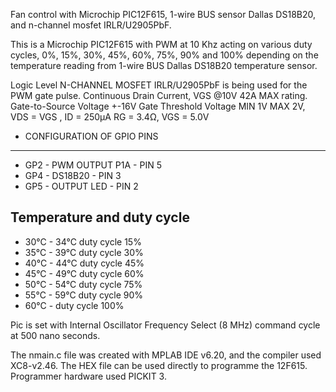 Fan control with Microchip PIC12F615, 1-wire BUS sensor Dallas DS18B20,
and n-channel mosfet IRLR/U2905PbF.

This is a Microchip PIC12F615 with PWM at 10 Khz acting on various duty cycles,
0%, 15%, 30%, 45%, 60%, 75%, 90% and 100% depending on the temperature reading 
from 1-wire BUS Dallas DS18B20 temperature sensor.

Logic Level N-CHANNEL MOSFET IRLR/U2905PbF is being used for the PWM gate pulse.
Continuous Drain Current, VGS @10V 42A MAX rating.
Gate-to-Source Voltage +-16V
Gate Threshold Voltage MIN 1V MAX 2V, VDS = VGS , ID = 250µA 
RG = 3.4Ω, VGS = 5.0V

* CONFIGURATION OF GPIO PINS
------------------------------
* GP2 - PWM OUTPUT P1A - PIN 5
* GP4 - DS18B20        - PIN 3
* GP5 - OUTPUT LED     - PIN 2 

Temperature and duty cycle
------------------------------
* 30°C - 34°C duty cycle  15%
* 35°C - 39°C duty cycle  30%
* 40°C - 44°C duty cycle  45%
* 45°C - 49°C duty cycle  60%
* 50°C - 54°C duty cycle  75%
* 55°C - 59°C duty cycle  90%
* 60°C -     duty cycle 100%

Pic is set with Internal Oscillator Frequency Select (8 MHz)
command cycle at 500 nano seconds.

The nmain.c file was created with MPLAB IDE v6.20, and the compiler used XC8-v2.46.
The HEX file can be used directly to programme the 12F615.
Programmer hardware used PICKIT 3.
